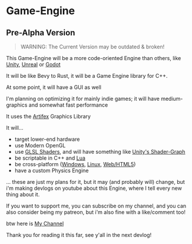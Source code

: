 # Game-Engine
## Pre-Alpha Version

> WARNING: The Current Version may be outdated & broken!

This Game-Engine will be a more code-oriented Engine than others, like [Unity](https://unity.com/), [Unreal](https://www.unrealengine.com/en-US) or [Godot](https://godotengine.org/)

It will be like Bevy to Rust,
it will be a Game Engine library for C++.

At some point, it will have a GUI as well

I'm planning on optimizing it for mainly indie games; it will have medium-graphics and somewhat fast performance

It uses the [Artifex](https://github.com/VS-dev-cpu/Artifex) Graphics Library

It will...
- target lower-end hardware
- use Modern OpenGL
- use [GLSL Shaders](https://learnopengl.com/Getting-started/Shaders), and will have something like [Unity's Shader-Graph](https://unity.com/features/shader-graph)
- be scriptable in C++ and [Lua](https://www.lua.org/about.html)
- be cross-platform ([Windows](https://www.mingw-w64.org/), [Linux](https://gcc.gnu.org/), [Web/HTML5](https://emscripten.org/))
- have a custom Physics Engine

... these are just my plans for it, but it may (and probably will) change, but i'm making devlogs on youtube about this Engine,
where I tell every new thing about it.

If you want to support me, you can subscribe on my channel, and you can also consider being my patreon, but i'm also fine with a like/comment too!

btw here is [My Channel](https://www.youtube.com/channel/UCR8z9TUZnUDvs0XR0DUEnmw)

Thank you for reading it this far, see y'all in the next devlog!
